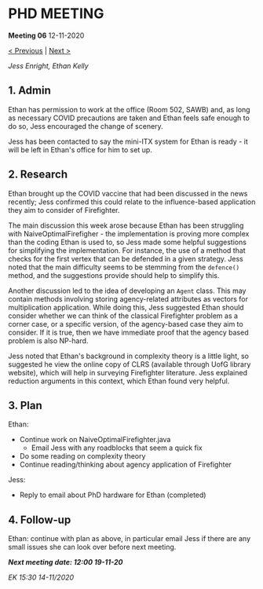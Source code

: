 # PHD MEETING

__Meeting 06__
12-11-2020

[< Previous](../11-20/05_03-11-20.md) | [Next >](../11-20/07_19-11-20.md)

_Jess Enright,_
_Ethan Kelly_


## 1. Admin

Ethan has permission to work at the office (Room 502, SAWB) and, as long as necessary COVID precautions are taken and Ethan feels safe enough to do so, Jess encouraged the change of scenery.

Jess has been contacted to say the mini-ITX system for Ethan is ready - it will be left in Ethan's office for him to set up.

## 2. Research

Ethan brought up the COVID vaccine that had been discussed in the news recently; Jess confirmed this could relate to the influence-based application they aim to consider of Firefighter.

The main discussion this week arose because Ethan has been struggling with NaiveOptimalFirefigher - the implementation is proving more complex than the coding Ethan is used to, so Jess made some helpful suggestions for simplifying the implementation. For instance, the use of a method that checks for the first vertex that can be defended in a given strategy. Jess noted that the main difficulty seems to be stemming from the `defence()` method, and the suggestions provide should help to simplify this.

Another discussion led to the idea of developing an `Agent` class. This may contain methods involving storing agency-related attributes as vectors for multiplication application. While doing this, Jess suggested Ethan should consider whether we can think of the classical Firefighter problem as a corner case, or a specific version, of the agency-based case they aim to consider. If it is true, then we have immediate proof that the agency based problem is also NP-hard.

Jess noted that Ethan's background in complexity theory is a little light, so suggested he view the online copy of CLRS (available through UofG library website), which will help in surveying Firefighter literature. Jess explained reduction arguments in this context, which Ethan found very helpful.

## 3. Plan
Ethan:
* Continue work on NaiveOptimalFirefighter.java
  * Email Jess with any roadblocks that seem a quick fix
* Do some reading on complexity theory
* Continue reading/thinking about agency application of Firefighter

Jess:
* Reply to email about PhD hardware for Ethan (completed)


## 4. Follow-up

Ethan: continue with plan as above, in particular email Jess if there are any small issues she can look over before next meeting.


**_Next meeting date: 12:00 19-11-20_**



_EK 15:30 14-11/2020_

